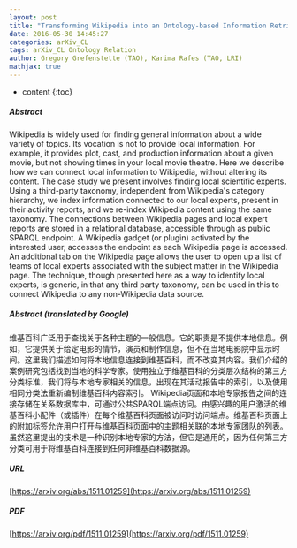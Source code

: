```yaml
---
layout: post
title: "Transforming Wikipedia into an Ontology-based Information Retrieval Search Engine for Local Experts using a Third-Party Taxonomy"
date: 2016-05-30 14:45:27
categories: arXiv_CL
tags: arXiv_CL Ontology Relation
author: Gregory Grefenstette (TAO), Karima Rafes (TAO, LRI)
mathjax: true
---
```


* content
{:toc}

##### Abstract
Wikipedia is widely used for finding general information about a wide variety of topics. Its vocation is not to provide local information. For example, it provides plot, cast, and production information about a given movie, but not showing times in your local movie theatre. Here we describe how we can connect local information to Wikipedia, without altering its content. The case study we present involves finding local scientific experts. Using a third-party taxonomy, independent from Wikipedia's category hierarchy, we index information connected to our local experts, present in their activity reports, and we re-index Wikipedia content using the same taxonomy. The connections between Wikipedia pages and local expert reports are stored in a relational database, accessible through as public SPARQL endpoint. A Wikipedia gadget (or plugin) activated by the interested user, accesses the endpoint as each Wikipedia page is accessed. An additional tab on the Wikipedia page allows the user to open up a list of teams of local experts associated with the subject matter in the Wikipedia page. The technique, though presented here as a way to identify local experts, is generic, in that any third party taxonomy, can be used in this to connect Wikipedia to any non-Wikipedia data source.

##### Abstract (translated by Google)
维基百科广泛用于查找关于各种主题的一般信息。它的职责是不提供本地信息。例如，它提供关于给定电影的情节，演员和制作信息，但不在当地电影院中显示时间。这里我们描述如何将本地信息连接到维基百科，而不改变其内容。我们介绍的案例研究包括找到当地的科学专家。使用独立于维基百科的分类层次结构的第三方分类标准，我们将与本地专家相关的信息，出现在其活动报告中的索引，以及使用相同分类法重新编制维基百科内容索引。 Wikipedia页面和本地专家报告之间的连接存储在关系数据库中，可通过公共SPARQL端点访问。由感兴趣的用户激活的维基百科小配件（或插件）在每个维基百科页面被访问时访问端点。维基百科页面上的附加标签允许用户打开与维基百科页面中的主题相关联的本地专家团队的列表。虽然这里提出的技术是一种识别本地专家的方法，但它是通用的，因为任何第三方分类可用于将维基百科连接到任何非维基百科数据源。

##### URL
[https://arxiv.org/abs/1511.01259](https://arxiv.org/abs/1511.01259)

##### PDF
[https://arxiv.org/pdf/1511.01259](https://arxiv.org/pdf/1511.01259)

